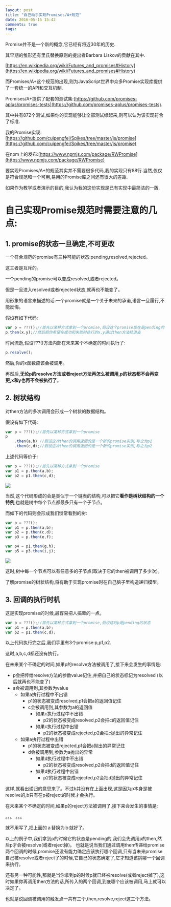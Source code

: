 ```yaml
---
layout: post
title: "自己动手实现Promises/A+规范"
date: 2016-05-15 15:42
comments: true
tags:
---
```


Promise并不是一个新的概念,它已经有将近30年的历史.

其早期的雏形还有里氏替换原则的提出者Barbara Liskov的贡献在其中.

[https://en.wikipedia.org/wiki/Futures_and_promises#History](https://en.wikipedia.org/wiki/Futures_and_promises#History)

而Promises/A+这个规范的出现,则为JavaScript世界中众多Promise实现库提供了一套统一的API和交互机制.

Promises/A+提供了配套的测试集:[https://github.com/promises-aplus/promises-tests](https://github.com/promises-aplus/promises-tests).

其中共有872个测试,如果你的实现能够让全部测试绿起来,则可以认为该实现符合了标准.

我的Promise实现:[https://github.com/cuipengfei/Spikes/tree/master/js/promise](https://github.com/cuipengfei/Spikes/tree/master/js/promise)

在npm上的发布:[https://www.npmjs.com/package/RWPromise](https://www.npmjs.com/package/RWPromise)

要实现Promises/A+的规范其实并不需要很多代码,我的实现只有88行.当然,仅仅是符合规范和一个可用,易用的Promise库之间还有很大的差距.

如果作为教学或者演示的目的,我认为我的这份实现是已有实现中最简洁的一版.


# 自己实现Promise规范时需要注意的几点:

##  1. promise的状态一旦确定,不可更改

一个符合规范的promise有三种可能的状态:pending,resolved,rejected。

这三者是互斥的。

一个pending的promise可以变成resolved,或者rejected。

但是一旦进入resolved或者rejected状态,就再也不能变了。

用形象的语言来描述的话:一个promise就是一个关于未来的承诺,诺言一旦履行,不能反悔。

假设有如下代码:

```javascript
var p = ???();//首先以某种方式拿到一个promise,假设这个promise现在是pending的
p.then(x,y);//然后把你希望在成功和失败时执行的x,y通过then方法挂进去
```

时间流逝,假设???()方法内部在未来某个不确定的时间执行了:

```javascript
p.resolve();
```

然后,你的x函数应该会被调用。

再然后,**无论p的resolve方法或者reject方法再怎么被调用,p的状态都不会再变更,x和y也再不会被执行了**。

##  2. 树状结构

对then方法的多次调用会形成一个树状的数据结构。

假设有如下代码:

```javascript
var p = ???();//首先以某种方式拿到一个promise
p
    .then(a,b) //假设这次then的调用返回的是一个新的promise实例,称之为p1
    .then(c,d);//假设这次then的调用返回的是一个新的promise实例,称之为p2

```

上述代码等价于:

```javascript
var p = ???();//首先以某种方式拿到一个promise
var p1 = p.then(a,b);
var p2 = p1.then(c,d);
```

<img src="http://i2.buimg.com/425a951ceb32210c.png" />

当然,这个代码形成的会是类似于一个链表的结构,可以把它**看作是树状结构的一个特例**,也就是树中每个节点都最多只有一个子节点。

而如下的代码则会形成我们惯常看到的树:

```javascript
var p = ???();
var p1 = p.then(a,b);
var p2 = p.then(c,d);
var p3 = p.then(e,f);

var p4 = p1.then(g,h);
var p5 = p3.then(i,j);
```

<img src="http://i2.buimg.com/83a315d738e7dc45.png" />

这时,树中每一个节点可以有任意多的子节点(取决于它的then被调用了多少次)。

了解promise的树状结构,将有助于实现promise时在自己脑子里构造递归模型。

##  3. 回调的执行时机

这是实现promise的时候,最容易把人搞晕的一点。

```javascript
var p = ???();//首先以某种方式拿到一个promise,假设这时p是pending的状态
var p1 = p.then(a,b);
var p2 = p1.then(c,d);
```

以上代码执行完之后,我们手里有3个promise:p,p1,p2.

这时,a,b,c,d都还没有执行。

在未来某个不确定的时间,如果p的resolve方法被调用了,接下来会发生的事情是:

* p会把传给resolve方法的参数value记住,并把自己的状态标记为resolved (以后就再也不能变了)
* a会被调用到,其参数为value
    * 如果a执行过程中不出错
        * p1的状态被变成resolved,p1会把a的返回值记住
        * c会被调用到,其参数为a的返回值
            * 如果c执行过程中不出错
                * p2的状态被变成resolved,p2会把c的返回值记住
            * 如果c执行过程中出错
                * p2的状态被变成rejected,p2会把c抛出的异常记住
    * 如果a执行过程中出错
        * p1的状态被变成rejected,p1会把a抛出的异常记住
        * d会被调用到,参数为a抛出的异常
            * 如果d执行过程中不出错
                * p2的状态被变成resolved,p2会把d的返回值记住
            * 如果d执行过程中出错
                * p2的状态被变成rejected,p2会把d抛出的异常记住
                
这样,就看出递归的意思来了。不过b并没有在上面出现,这是因为p本身是被resolve的,b只有在p被reject的时候才会执行。

在未来某个不确定的时间,如果p的reject方法被调用了,接下来会发生的事情是:

。。。 。。。

就不用写了,把上面的ａ替换为ｂ就好了。

以上的例子中,我们拿到p的时候它的状态是pending的,我们会先调用p的then,然后p才会被resolve(或者reject掉)。
也就是说当我们通过调用then传递给promise两个回调的时候,promise还没有能力确定应该执行哪个回调,只有当未来promise自己被resolve或者reject了的时候,它自己的状态确定了,它才知道该挑哪一个回调来执行。

还有另一种可能性,那就是当你拿到p的时候p就已经被resolve(或者reject掉了),这时如果你再调用then方法的话,所传入的两个回调,到底哪个应该被调用,马上就可以决定了。

也就是说回调被调用的触发点一共有三个,then,resolve,reject这三个方法。